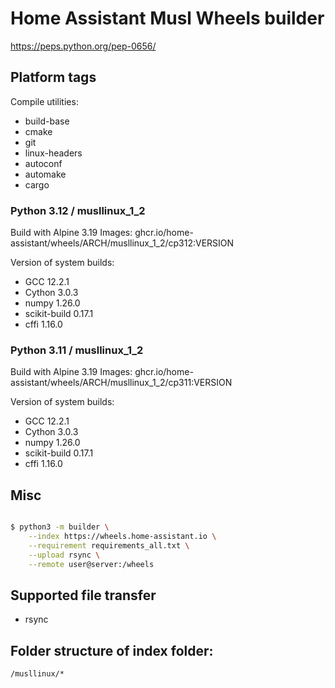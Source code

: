 # Home Assistant Musl Wheels builder

https://peps.python.org/pep-0656/

## Platform tags

Compile utilities:

- build-base
- cmake
- git
- linux-headers
- autoconf
- automake
- cargo

### Python 3.12 / musllinux_1_2

Build with Alpine 3.19
Images: ghcr.io/home-assistant/wheels/ARCH/musllinux_1_2/cp312:VERSION

Version of system builds:

- GCC 12.2.1
- Cython 3.0.3
- numpy 1.26.0
- scikit-build 0.17.1
- cffi 1.16.0


### Python 3.11 / musllinux_1_2

Build with Alpine 3.19
Images: ghcr.io/home-assistant/wheels/ARCH/musllinux_1_2/cp311:VERSION

Version of system builds:

- GCC 12.2.1
- Cython 3.0.3
- numpy 1.26.0
- scikit-build 0.17.1
- cffi 1.16.0

## Misc

```sh

$ python3 -m builder \
    --index https://wheels.home-assistant.io \
    --requirement requirements_all.txt \
    --upload rsync \
    --remote user@server:/wheels
```

## Supported file transfer

- rsync

## Folder structure of index folder:

`/musllinux/*`
